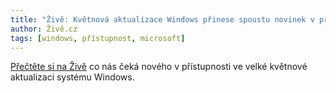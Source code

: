```yaml
--- 
title: "Živě: Květnová aktualizace Windows přinese spoustu novinek v přístupnosti ale revoluci nečekejte"
author: Živě.cz
tags: [windows, přístupnost, microsoft]
---
```


[Přečtěte si na Živě](https://www.zive.cz/clanky/kvetnova-aktualizace-windows-10-prinese-celou-radu-vylepseni-pro-usnadneni-pristupu/sc-3-a-204049/default.aspx) co nás čeká nového v přístupnosti ve velké květnové aktualizaci systému Windows.